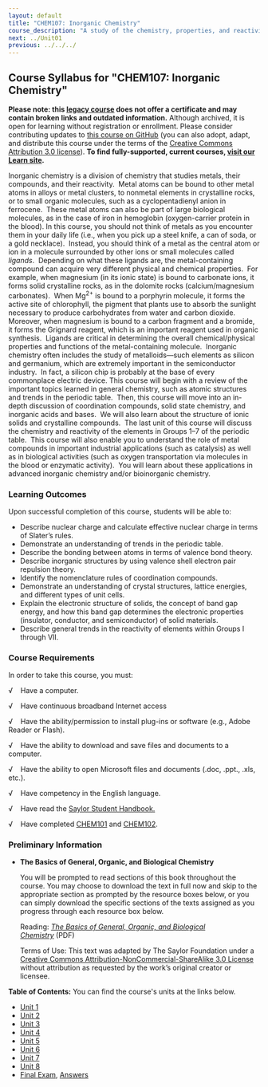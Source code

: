 ```yaml
---
layout: default
title: "CHEM107: Inorganic Chemistry"
course_description: "A study of the chemistry, properties, and reactivity of metal-containing compounds. Topics include atomic structure and electron configurations, bonding theories, ionic bonding, ionic solids and packing structures, band theory, alloys, semiconductors, and superconductors, inorganic acids and bases, and the properties and compounds of Group 1-7 elements."
next: ../Unit01
previous: ../../../
---
```

Course Syllabus for "CHEM107: Inorganic Chemistry"
--------------------------------------------------

**Please note: this [legacy course](https://sayloracademy.zendesk.com/hc/en-us/articles/206089967) does not offer a certificate and may contain 
broken links and outdated information.** Although archived, it is open 
for learning without registration or enrollment. Please consider contributing 
updates to [this course on GitHub](https://github.com/saylordotorg/course_chem107) 
(you can also adopt, adapt, and distribute this course under the terms of 
the [Creative Commons Attribution 3.0 license](http://creativecommons.org/licenses/by/3.0/)). **To find fully-supported, current courses, [visit our 
Learn site](https://learn.saylor.org).**

Inorganic chemistry is a division of chemistry that studies metals,
their compounds, and their reactivity.  Metal atoms can be bound to
other metal atoms in alloys or metal clusters, to nonmetal elements in
crystalline rocks, or to small organic molecules, such as a
cyclopentadienyl anion in ferrocene.  These metal atoms can also be part
of large biological molecules, as in the case of iron in hemoglobin
(oxygen-carrier protein in the blood). In this course, you should not
think of metals as you encounter them in your daily life (i.e., when you
pick up a steel knife, a can of soda, or a gold necklace).  Instead, you
should think of a metal as the central atom or ion in a molecule
surrounded by other ions or small molecules called *ligands*.  Depending
on what these ligands are, the metal-containing compound can acquire
very different physical and chemical properties.  For example, when
magnesium (in its ionic state) is bound to carbonate ions, it forms
solid crystalline rocks, as in the dolomite rocks (calcium/magnesium
carbonates).  When Mg<sup>2+</sup> is bound to a porphyrin molecule, it
forms the active site of chlorophyll, the pigment that plants use to
absorb the sunlight necessary to produce carbohydrates from water and
carbon dioxide.  Moreover, when magnesium is bound to a carbon fragment
and a bromide, it forms the Grignard reagent, which is an important
reagent used in organic synthesis.  Ligands are critical in determining
the overall chemical/physical properties and functions of the
metal-containing molecule.  Inorganic chemistry often includes the study
of metalloids—such elements as silicon and germanium, which are
extremely important in the semiconductor industry.  In fact, a silicon
chip is probably at the base of every commonplace electric device. This
course will begin with a review of the important topics learned in
general chemistry, such as atomic structures and trends in the periodic
table.  Then, this course will move into an in-depth discussion of
coordination compounds, solid state chemistry, and inorganic acids and
bases.  We will also learn about the structure of ionic solids and
crystalline compounds.  The last unit of this course will discuss the
chemistry and reactivity of the elements in Groups 1–7 of the periodic
table.  This course will also enable you to understand the role of metal
compounds in important industrial applications (such as catalysis) as
well as in biological activities (such as oxygen transportation via
molecules in the blood or enzymatic activity).  You will learn about
these applications in advanced inorganic chemistry and/or bioinorganic
chemistry.

### Learning Outcomes

Upon successful completion of this course, students will be able to:

-   Describe nuclear charge and calculate effective nuclear charge in
    terms of Slater’s rules.
-   Demonstrate an understanding of trends in the periodic table.
-   Describe the bonding between atoms in terms of valence bond theory.
-   Describe inorganic structures by using valence shell electron pair
    repulsion theory.
-   Identify the nomenclature rules of coordination compounds.
-   Demonstrate an understanding of crystal structures, lattice
    energies, and different types of unit cells.
-   Explain the electronic structure of solids, the concept of band gap
    energy, and how this band gap determines the electronic properties
    (insulator, conductor, and semiconductor) of solid materials.
-   Describe general trends in the reactivity of elements within Groups
    I through VII.

### Course Requirements

In order to take this course, you must:  
  
 √    Have a computer.  
  
 √    Have continuous broadband Internet access  
  
 √    Have the ability/permission to install plug-ins or software (e.g.,
Adobe Reader or Flash).  
  
 √    Have the ability to download and save files and documents to a
computer.  
  
 √    Have the ability to open Microsoft files and documents (.doc,
.ppt., .xls, etc.).  
  
 √    Have competency in the English language.  
  
 √    Have read the [Saylor Student
Handbook.](https://resources.saylor.org/wwwresources/archived/site/wp-content/uploads/2012/05/Saylor-StudentHandbook.pdf)  
  
 √    Have completed [CHEM101](http://www.saylor.org/courses/chem101)
and [CHEM102](http://www.saylor.org/courses/chem102).

### Preliminary Information

-   **The Basics of General, Organic, and Biological Chemistry**

    You will be prompted to read sections of this book throughout the
    course. You may choose to download the text in full now and skip to
    the appropriate section as prompted by the resource boxes below, or
    you can simply download the specific sections of the texts assigned
    as you progress through each resource box below.  

    Reading: [*The Basics of General, Organic, and Biological
    Chemistry*](https://resources.saylor.org/wwwresources/archived/site/textbooks/The%20Basics%20of%20General,%20Organic%20and%20Biological%20Chemistry.pdf) (PDF)  
      
     Terms of Use: This text was adapted by The Saylor Foundation under
    a [Creative Commons Attribution-NonCommercial-ShareAlike 3.0
    License](http://creativecommons.org/licenses/by-nc-sa/3.0/) without
    attribution as requested by the work’s original creator or licensee.

**Table of Contents:** You can find the course's units at the links below.

- [Unit 1](https://legacy.saylor.org/chem107/Unit01/)
- [Unit 2](https://legacy.saylor.org/chem107/Unit02/)
- [Unit 3](https://legacy.saylor.org/chem107/Unit03/)
- [Unit 4](https://legacy.saylor.org/chem107/Unit04/)
- [Unit 5](https://legacy.saylor.org/chem107/Unit05/)
- [Unit 6](https://legacy.saylor.org/chem107/Unit06/)
- [Unit 7](https://legacy.saylor.org/chem107/Unit07/)
- [Unit 8](https://legacy.saylor.org/chem107/Unit08/)
- [Final Exam](http://saylordotorg.github.io/LegacyExams/CHEM/CHEM107/CHEM107-FinalExam.html), [Answers](http://saylordotorg.github.io/LegacyExams/CHEM/CHEM107/CHEM107-FinalExam-Answers.html)
